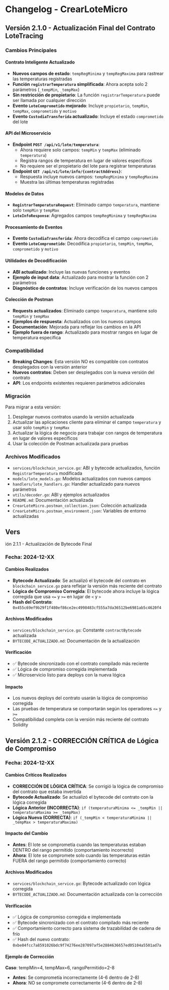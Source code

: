 # Changelog - CrearLoteMicro

## Versión 2.1.0 - Actualización Final del Contrato LoteTracing

### Cambios Principales

#### Contrato Inteligente Actualizado

- **Nuevos campos de estado**: `tempRegMinima` y `tempRegMaxima` para rastrear las temperaturas registradas
- **Función `registrarTemperatura` simplificada**: Ahora acepta solo 2 parámetros (`_tempMin`, `_tempMax`)
- **Sin restricción de propietario**: La función `registrarTemperatura` puede ser llamada por cualquier dirección
- **Evento `LoteComprometido` mejorado**: Incluye `propietario`, `tempMin`, `tempMax`, `comprometido` y `motivo`
- **Evento `CustodiaTransferida` actualizado**: Incluye el estado `comprometido` del lote

#### API del Microservicio

- **Endpoint `POST /api/v1/lote/temperatura`**:
  - Ahora requiere solo campos: `tempMin` y `tempMax` (eliminado `temperatura`)
  - Registra rangos de temperatura en lugar de valores específicos
  - No requiere ser el propietario del lote para registrar temperaturas
- **Endpoint `GET /api/v1/lote/info/{contractAddress}`**:
  - Respuesta incluye nuevos campos: `tempRegMinima` y `tempRegMaxima`
  - Muestra las últimas temperaturas registradas

#### Modelos de Datos

- **`RegistrarTemperaturaRequest`**: Eliminado campo `temperatura`, mantiene solo `tempMin` y `tempMax`
- **`LoteInfoResponse`**: Agregados campos `tempRegMinima` y `tempRegMaxima`

#### Procesamiento de Eventos

- **Evento `CustodiaTransferida`**: Ahora decodifica el campo `comprometido`
- **Evento `LoteComprometido`**: Decodifica `propietario`, `tempMin`, `tempMax`, `comprometido` y `motivo`

#### Utilidades de Decodificación

- **ABI actualizado**: Incluye las nuevas funciones y eventos
- **Ejemplo de input data**: Actualizado para mostrar la función con 2 parámetros
- **Diagnóstico de contratos**: Incluye verificación de los nuevos campos

#### Colección de Postman

- **Requests actualizados**: Eliminado campo `temperatura`, mantiene solo `tempMin` y `tempMax`
- **Ejemplos de respuesta**: Actualizados con los nuevos campos
- **Documentación**: Mejorada para reflejar los cambios en la API
- **Ejemplo fuera de rango**: Actualizado para mostrar rangos en lugar de temperatura específica

### Compatibilidad

- **Breaking Changes**: Esta versión NO es compatible con contratos desplegados con la versión anterior
- **Nuevos contratos**: Deben ser desplegados con la nueva versión del contrato
- **API**: Los endpoints existentes requieren parámetros adicionales

### Migración

Para migrar a esta versión:

1. Desplegar nuevos contratos usando la versión actualizada
2. Actualizar las aplicaciones cliente para eliminar el campo `temperatura` y usar solo `tempMin` y `tempMax`
3. Actualizar la lógica de negocio para trabajar con rangos de temperatura en lugar de valores específicos
4. Usar la colección de Postman actualizada para pruebas

### Archivos Modificados

- `services/blockchain_service.go`: ABI y bytecode actualizados, función `RegistrarTemperatura` modificada
- `models/lote_models.go`: Modelos actualizados con nuevos campos
- `handlers/lote_handlers.go`: Handler actualizado para nuevos parámetros
- `utils/decoder.go`: ABI y ejemplos actualizados
- `README.md`: Documentación actualizada
- `CrearLoteMicro.postman_collection.json`: Colección actualizada
- `CrearLoteMicro.postman_environment.json`: Variables de entorno actualizadas

## Vers

ión 2.1.1 - Actualización de Bytecode Final

### Fecha: 2024-12-XX

#### Cambios Realizados

- **Bytecode Actualizado**: Se actualizó el bytecode del contrato en `blockchain_service.go` para reflejar la versión más reciente del contrato
- **Lógica de Compromiso Corregida**: El bytecode ahora incluye la lógica corregida que usa `<=` y `>=` en lugar de `<` y `>`
- **Hash del Contrato**: `0x455c69ef9b29f1f480ef86ce2ec4998483cf555a7da36512be6981ab5c4620f4`

#### Archivos Modificados

- `services/blockchain_service.go`: Constante `contractBytecode` actualizada
- `BYTECODE_ACTUALIZADO.md`: Documentación de la actualización

#### Verificación

- ✅ Bytecode sincronizado con el contrato compilado más reciente
- ✅ Lógica de compromiso corregida implementada
- ✅ Microservicio listo para deploys con la nueva lógica

#### Impacto

- Los nuevos deploys del contrato usarán la lógica de compromiso corregida
- Las pruebas de temperatura se comportarán según los operadores `<=` y `>=`
- Compatibilidad completa con la versión más reciente del contrato Solidity

## Versión 2.1.2 - CORRECCIÓN CRÍTICA de Lógica de Compromiso

### Fecha: 2024-12-XX

#### Cambios Críticos Realizados

- **CORRECCIÓN DE LÓGICA CRÍTICA**: Se corrigió la lógica de compromiso del contrato que estaba invertida
- **Bytecode Actualizado**: Se actualizó el bytecode del contrato con la lógica corregida
- **Lógica Anterior (INCORRECTA)**: `if (temperaturaMinima <= _tempMin || temperaturaMaxima >= _tempMax)`
- **Lógica Nueva (CORRECTA)**: `if (_tempMin < temperaturaMinima || _tempMax > temperaturaMaxima)`

#### Impacto del Cambio

- **Antes**: El lote se comprometía cuando las temperaturas estaban DENTRO del rango permitido (comportamiento incorrecto)
- **Ahora**: El lote se compromete solo cuando las temperaturas están FUERA del rango permitido (comportamiento correcto)

#### Archivos Modificados

- `services/blockchain_service.go`: Bytecode actualizado con lógica corregida
- `BYTECODE_ACTUALIZADO.md`: Documentación actualizada con la corrección

#### Verificación

- ✅ Lógica de compromiso corregida e implementada
- ✅ Bytecode sincronizado con el contrato compilado más reciente
- ✅ Comportamiento correcto para sistema de trazabilidad de cadena de frío
- ✅ Hash del nuevo contrato: `0xbe04fcc7a8591026bdc9f74276ee287097af5e2884636657ed05104a5501ad7a`

#### Ejemplo de Corrección

**Caso**: tempMin=4, tempMax=6, rangoPermitido=2-8

- **Antes**: Se comprometía incorrectamente (4-6 dentro de 2-8)
- **Ahora**: NO se compromete correctamente (4-6 dentro de 2-8)
